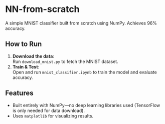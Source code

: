 # NN-from-scratch
A simple MNIST classifier built from scratch using NumPy. Achieves 96% accuracy.

## How to Run
1. **Download the data**:  
   Run `download_mnist.py` to fetch the MNIST dataset.  
2. **Train & Test**:  
   Open and run `mnist_classifier.ipynb` to train the model and evaluate accuracy.

## Features
- Built entirely with NumPy—no deep learning libraries used (TensorFlow is only needed for data download).   
- Uses `matplotlib` for visualizing results.  